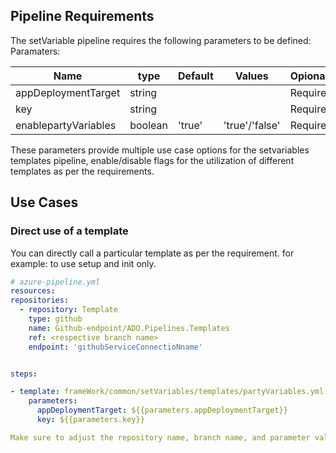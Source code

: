## Pipeline Requirements

The setVariable pipeline requires the following parameters to be defined:
Paramaters:


| Name  | type | Default | Values | Opional/Required | Comments |
| ------------- | ------------- | ------------- | ------------- | ------------- | ------------- |
| appDeploymentTarget | string | | | Required | |
| key | string | | | Required | |
| enablepartyVariables | boolean | 'true' | 'true'/'false' | Required | |



  These parameters provide multiple use case options for the setvariables templates pipeline, enable/disable flags for the utilization of different templates as per the requirements.


## Use Cases

### Direct use of a template

You can directly call a particular template as per the requirement. for example: to use setup and init only.

  ```yaml
  # azure-pipeline.yml
  resources:
  repositories:
    - repository: Template
      type: github
      name: Github-endpoint/ADO.Pipelines.Templates
      ref: <respective branch name>
      endpoint: 'githubServiceConnectioNname'


  steps:

  - template: frameWork/common/setVariables/templates/partyVariables.yml
      parameters:
        appDeploymentTarget: ${{parameters.appDeploymentTarget}}
        key: ${{parameters.key}}

Make sure to adjust the repository name, branch name, and parameter values according to your project's requirements.

  ```
